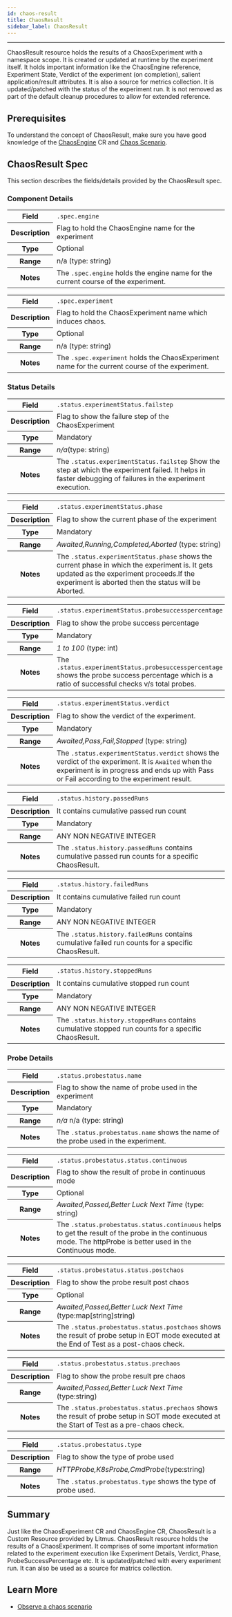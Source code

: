 ```yaml
---
id: chaos-result
title: ChaosResult
sidebar_label: ChaosResult
---
```


---

ChaosResult resource holds the results of a ChaosExperiment with a namespace scope. It is created or updated at runtime by the experiment itself. It holds important information like the ChaosEngine reference, Experiment State, Verdict of the experiment (on completion), salient application/result attributes. It is also a source for metrics collection. It is updated/patched with the status of the experiment run. It is not removed as part of the default cleanup procedures to allow for extended reference.

## Prerequisites

To understand the concept of ChaosResult, make sure you have good knowledge of the [ChaosEngine](chaos-engine.md) CR and
[Chaos Scenario](chaos-workflow.md).

## ChaosResult Spec

This section describes the fields/details provided by the ChaosResult spec.

### Component Details

<table>
<tr>
  <th>Field</th>
  <td><code>.spec.engine</code></td>
</tr>
<tr>
  <th>Description</th>
  <td>Flag to hold the ChaosEngine name for the experiment</td>
</tr>
<tr>
  <th>Type</th>
  <td>Optional</td>
</tr>
<tr>
  <th>Range</th>
  <td>n/a  (type: string)</td>
</tr>
<tr>
  <th>Notes</th>
  <td>The <code>.spec.engine</code> holds the engine name for the current course of the experiment.</td>
</tr>
</table>

<table>
<tr>
  <th>Field</th>
  <td><code>.spec.experiment</code></td>
</tr>
<tr>
  <th>Description</th>
  <td>Flag to hold the ChaosExperiment name which induces chaos.</td>
</tr>
<tr>
  <th>Type</th>
  <td>Optional</td>
</tr>
<tr>
  <th>Range</th>
  <td>n/a (type: string)</td>
</tr>
<tr>
  <th>Notes</th>
  <td>The <code>.spec.experiment</code> holds the ChaosExperiment name for the current course of the experiment.</td>
</tr>
</table>

### Status Details

<table>
<tr>
  <th>Field</th>
  <td><code>.status.experimentStatus.failstep</code></td>
</tr>
<tr>
  <th>Description</th>
  <td>Flag to show the failure step of the ChaosExperiment</td>
</tr>
<tr>
  <th>Type</th>
  <td>Mandatory</td>
</tr>
<tr>
  <th>Range</th>
  <td><i>n/a</i>(type: string)</td>
</tr>
<tr>
  <th>Notes</th>
  <td>The <code>.status.experimentStatus.failstep</code> Show the step at which the experiment failed. It helps in faster debugging of failures in the experiment execution.</td>
</tr>
</table>

<table>
<tr>
  <th>Field</th>
  <td><code>.status.experimentStatus.phase</code></td>
</tr>
<tr>
  <th>Description</th>
  <td>Flag to show the current phase of the experiment</td>
</tr>
<tr>
  <th>Type</th>
  <td>Mandatory</td>
</tr>
<tr>
  <th>Range</th>
  <td><i>Awaited,Running,Completed,Aborted</i> (type: string)</td>
</tr>
<tr>
  <th>Notes</th>
  <td>The <code>.status.experimentStatus.phase</code> shows the current phase in which the experiment is. It gets updated as the experiment proceeds.If the experiment is aborted then the status will be Aborted.</td>
</tr>
</table>

<table>
<tr>
  <th>Field</th>
  <td><code>.status.experimentStatus.probesuccesspercentage</code></td>
</tr>
<tr>
  <th>Description</th>
  <td>Flag to show the probe success percentage</td>
</tr>
<tr>
  <th>Type</th>
  <td>Mandatory</td>
</tr>
<tr>
  <th>Range</th>
  <td><i>1 to 100</i> (type: int)</td>
</tr>
<tr>
  <th>Notes</th>
  <td>The <code>.status.experimentStatus.probesuccesspercentage</code> shows the probe success percentage which is a ratio of successful checks v/s total probes.</td>
</tr>
</table>

<table>
<tr>
  <th>Field</th>
  <td><code>.status.experimentStatus.verdict</code></td>
</tr>
<tr>
  <th>Description</th>
  <td>Flag to show the verdict of the experiment.</td>
</tr>
<tr>
  <th>Type</th>
  <td>Mandatory</td>
</tr>
<tr>
  <th>Range</th>
  <td><i>Awaited,Pass,Fail,Stopped</i> (type: string)</td>
</tr>
<tr>
  <th>Notes</th>
  <td>The <code>.status.experimentStatus.verdict</code> shows the verdict of the experiment. It is <code>Awaited</code> when the experiment is in progress and ends up with Pass or Fail according to the experiment result.</td>
</tr>
</table>

<table>
<tr>
  <th>Field</th>
  <td><code>.status.history.passedRuns</code></td>
</tr>
<tr>
  <th>Description</th>
  <td>It contains cumulative passed run count</td>
</tr>
<tr>
  <th>Type</th>
  <td>Mandatory</td>
</tr>
<tr>
  <th>Range</th>
  <td> ANY NON NEGATIVE INTEGER </td>
</tr>
<tr>
  <th>Notes</th>
  <td>The <code>.status.history.passedRuns</code> contains cumulative passed run counts for a specific ChaosResult.</td>
</tr>
</table>

<table>
<tr>
  <th>Field</th>
  <td><code>.status.history.failedRuns</code></td>
</tr>
<tr>
  <th>Description</th>
  <td>It contains cumulative failed run count</td>
</tr>
<tr>
  <th>Type</th>
  <td>Mandatory</td>
</tr>
<tr>
  <th>Range</th>
  <td> ANY NON NEGATIVE INTEGER </td>
</tr>
<tr>
  <th>Notes</th>
  <td>The <code>.status.history.failedRuns</code> contains cumulative failed run counts for a specific ChaosResult.</td>
</tr>
</table>

<table>
<tr>
  <th>Field</th>
  <td><code>.status.history.stoppedRuns</code></td>
</tr>
<tr>
  <th>Description</th>
  <td>It contains cumulative stopped run count</td>
</tr>
<tr>
  <th>Type</th>
  <td>Mandatory</td>
</tr>
<tr>
  <th>Range</th>
  <td> ANY NON NEGATIVE INTEGER </td>
</tr>
<tr>
  <th>Notes</th>
  <td>The <code>.status.history.stoppedRuns</code> contains cumulative stopped run counts for a specific ChaosResult.</td>
</tr>
</table>

### Probe Details

<table>
<tr>
  <th>Field</th>
  <td><code>.status.probestatus.name</code></td>
</tr>
<tr>
  <th>Description</th>
  <td>Flag to show the name of probe used in the experiment</td>
</tr>
<tr>
  <th>Type</th>
  <td>Mandatory</td>
</tr>
<tr>
  <th>Range</th>
  <td><i>n/a</i> n/a (type: string)</td>
</tr>
<tr>
  <th>Notes</th>
  <td>The <code>.status.probestatus.name</code> shows the name of the probe used in the experiment.</td>
</tr>
</table>

<table>
<tr>
  <th>Field</th>
  <td><code>.status.probestatus.status.continuous</code></td>
</tr>
<tr>
  <th>Description</th>
  <td>Flag to show the result of probe in continuous mode</td>
</tr>
<tr>
  <th>Type</th>
  <td>Optional</td>
</tr>
<tr>
  <th>Range</th>
  <td><i>Awaited,Passed,Better Luck Next Time</i> (type: string)</td>
</tr>
<tr>
  <th>Notes</th>
  <td>The <code>.status.probestatus.status.continuous</code> helps to get the result of the probe in the continuous mode. The httpProbe is better used in the Continuous mode.</td>
</tr>
</table>

<table>
<tr>
  <th>Field</th>
  <td><code>.status.probestatus.status.postchaos</code></td>
</tr>
<tr>
  <th>Description</th>
  <td>Flag to show the probe result post chaos</td>
</tr>
<tr>
  <th>Type</th>
  <td>Optional</td>
</tr>
<tr>
  <th>Range</th>
  <td><i>Awaited,Passed,Better Luck Next Time</i> (type:map[string]string)</td>
</tr>
<tr>
  <th>Notes</th>
  <td>The <code>.status.probestatus.status.postchaos</code> shows the result of probe setup in EOT mode executed at the End of Test as a post-chaos check. </td>
</tr>
</table>

<table>
<tr>
  <th>Field</th>
  <td><code>.status.probestatus.status.prechaos</code></td>
</tr>
<tr>
  <th>Description</th>
  <td>Flag to show the probe result pre chaos</td>
</tr>
<tr>
  <th>Range</th>
  <td><i>Awaited,Passed,Better Luck Next Time</i> (type:string)</td>
</tr>
<tr>
  <th>Notes</th>
  <td>The <code>.status.probestatus.status.prechaos</code> shows the result of probe setup in SOT mode executed at the Start of Test as a pre-chaos check.</td>
</tr>
</table>

<table>
<tr>
  <th>Field</th>
  <td><code>.status.probestatus.type</code></td>
</tr>
<tr>
  <th>Description</th>
  <td>Flag to show the type of probe used</td>
</tr>
<tr>
  <th>Range</th>
  <td>
<i>HTTPProbe,K8sProbe,CmdProbe</i>(type:string)</td>
</tr>
<tr>
  <th>Notes</th>
  <td>The <code>.status.probestatus.type</code> shows the type of probe used.</td>
</tr>
</table>

## Summary

Just like the ChaosExperiment CR and ChaosEngine CR, ChaosResult is a Custom Resource provided by Litmus.
ChaosResult resource holds the results of a ChaosExperiment. It comprises of some important information related to the experiment execution like Experiment Details, Verdict, Phase, ProbeSuccessPercentage etc. It is updated/patched with every experiment run. It can also be used as a source for matrics collection.

## Learn More

- [Observe a chaos scenario](visualize-workflow.md)
